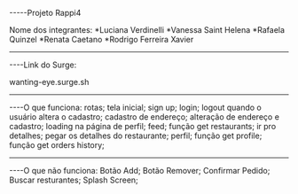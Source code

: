 -----Projeto Rappi4

Nome dos integrantes:
*Luciana Verdinelli
*Vanessa Saint Helena
*Rafaela Quinzel
*Renata Caetano
*Rodrigo Ferreira Xavier
**********************************************
----Link do Surge:

wanting-eye.surge.sh
*********************************
----O que funciona:
rotas;
tela inicial;
sign up;
login;
logout quando o usuário altera o cadastro;
cadastro de endereço;
alteração de endereço e cadastro;
loading na página de perfil;
feed;
função get restaurants;
ir pro detalhes;
pegar os detalhes do restaurante;
perfil;
função get profile;
função get orders history;
******************************************
----O que não funciona:
Botão Add;
Botão Remover;
Confirmar Pedido;
Buscar resturantes;
Splash Screen;
